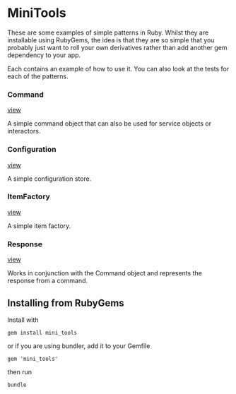 # MiniTools

These are some examples of simple patterns in Ruby. Whilst they are installable
using RubyGems, the idea is that they are so simple that you probably just want
to roll your own derivatives rather than add another gem dependency to your
app.

Each contains an example of how to use it. You can also look at the tests for
each of the patterns.

### Command

[view](lib/mini_tools/command.rb)

A simple command object that can also be used for service objects or interactors.

### Configuration

[view](lib/mini_tools/configuration.rb)

A simple configuration store.

### ItemFactory

[view](lib/mini_tools/item_factory.rb)

A simple item factory.

### Response

[view](lib/mini_tools/response.rb)

Works in conjunction with the Command object and represents the response from a command.

## Installing from RubyGems

Install with

```
gem install mini_tools
```

or if you are using bundler, add it to your Gemfile

```
gem 'mini_tools'
```

then run

```
bundle
```
